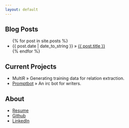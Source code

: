 ```yaml
---
layout: default
---
```


## Blog Posts
<ul class="posts">
{% for post in site.posts %}
<li><span>{{ post.date | date_to_string }}</span> &raquo; <a href="{{ post.url }}">{{ post.title }}</a></li>
{% endfor %}
</ul>

## Current Projects

<ul class="posts">
<li><span>MultiR</span> &raquo; Generating training data for relation extraction.</li>
<li><span><a href="/promptbot">Promptbot</a></span> &raquo; An irc bot for writers.</li>
</ul>

## About

<ul class="posts">
<li><a href="/resume">Resume</a></li>
<li><a href="http://github.com/konayashi">Github</a></li>
<li><a href="http://www.linkedin.com/in/laurelehart">LinkedIn</a></li>
</li>
</ul>

